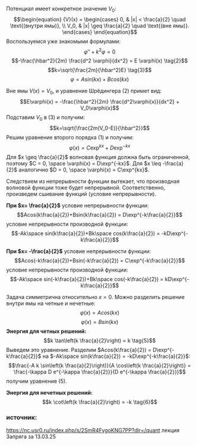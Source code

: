 Потенциал имеет конкретное значение $V_0$: $$\begin{equation}
{V}(x) = 
\begin{cases} 
0, & |x| < \frac{a}{2} \quad \text{(внутри ямы)}, \\ 
V_0, & |x| \geq \frac{a}{2} \quad \text{(вне ямы)}. 
\end{cases}
\end{equation}$$
Воспользуемся уже знакомыми формулами:
$$\varphi''+k^2\varphi=0 \tag{1}$$
$$-\frac{\hbar^2}{2m} \frac{d^2 \varphi}{dx^2} = E \varphi(x) \tag{2}$$
$$k=\sqrt{\frac{2m}{\hbar^2}E} \tag{3}$$
$$\varphi=Asin(kx)+Bcos(kx) \tag{4}$$

Вне ямы ${V}(x) = V_0$, и уравнение Шрёдингера (2) примет вид: $$E\varphi(x) = -\frac{\hbar^2}{2m} \frac{d^2\varphi(x)}{dx^2} + V_0\varphi(x)$$
Подставим $V_0$ в (3) и получим: $$k=\sqrt{\frac{2m(V_0-E)}{\hbar^2}}$$Решим уравнение второго порядка (1) и получим: $$\varphi(x)=C\exp^{kx}+D\exp^{-kx}$$
Для $x \geq \frac{a}{2}$ волновая функция должна быть ограниченной, поэтому $C = 0, \space \varphi(x) = D\exp^{-kx}$. 
Для $x \leq -\frac{a}{2}$ аналогично $D = 0, \space \varphi(x) = C\exp^{kx}$. 

Следствием из непрерывности функции вытекает, что производная волновой функции тоже будет непрерывной. Соответственно, произведем сшивание функций (условие непрерывности).

**При $x= \frac{a}{2}$**
условие непрерывности функции: $$Acos(k\frac{a}{2})+Bsin(k\frac{a}{2}) = D\exp^{-k\frac{a}{2}}$$
условие непрерывности производной функции:
$$-Ak\space sin(k\frac{a}{2})+Bk\space cos(k\frac{a}{2}) = -kD\exp^{-k\frac{a}{2}}$$

**При $x= -\frac{a}{2}$**
условие непрерывности функции: $$Acos(-k\frac{a}{2})+Bsin(-k\frac{a}{2}) = C\exp^{-k\frac{a}{2}}$$
условие непрерывности производной функции:
$$-Ak\space sin(-k\frac{a}{2})+Bk\space cos(-k\frac{a}{2}) = kD\exp^{-k\frac{a}{2}}$$

Задача симметрична относительно $x=0$. Можно разделить решение внутри ямы на четные и нечетные:
$$\varphi(x)=Acos(kx)$$
$$\varphi(x)=Bsin(kx)$$
**Энергия для четных решений:** $$k \tan\left(k \frac{a}{2}\right) = k \tag{5}$$
Выведем это уравнение. Разделим $Acos(k\frac{a}{2}) = D\exp^{-k\frac{a}{2}}$ на $-Ak\space sin(k\frac{a}{2}) = -kD\exp^{-k\frac{a}{2}}$:
$$\frac{-A k \sin\left(k \frac{a}{2}\right)}{A \cos\left(k \frac{a}{2}\right)} = \frac{-\kappa D e^{-\kappa \frac{a}{2}}}{D e^{-\kappa \frac{a}{2}}}$$
получим уравнение (5).


**Энергия для нечетных решений:** $$k \cot\left(k \frac{a}{2}\right) = -k \tag{6}$$
### источник:
https://nc.usr0.ru/index.php/s/2SmR4FygoKNG7PP?dir=/quant лекция Запряга за 13.03.25